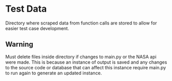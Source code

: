 # Test Data

Directory where scraped data from function calls are stored to allow for easier test case development.

## Warning

Must delete files inside directory if changes to main.py or the NASA api were made. This is because an instance of output is saved and any changes to the source code or database that can affect this instance require main.py to run again to generate an updated instance.
